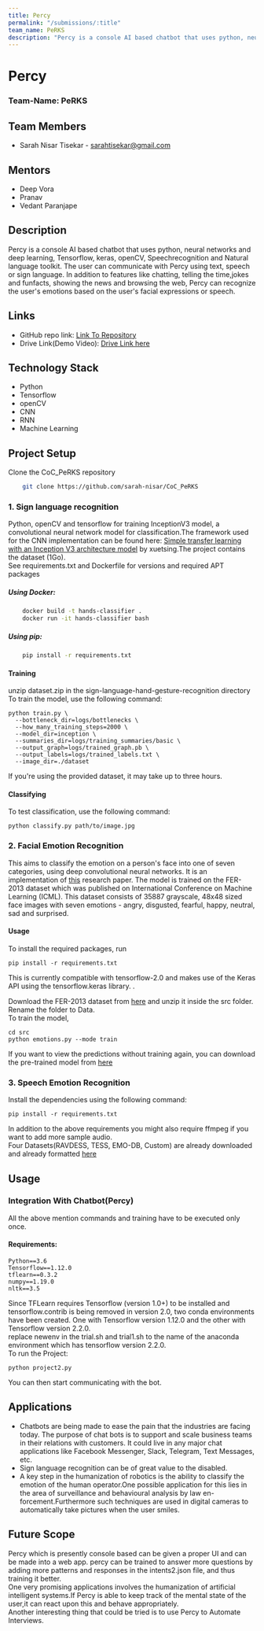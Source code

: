 ```yaml
---
title: Percy
permalink: "/submissions/:title"
team_name: PeRKS
description: "Percy is a console AI based chatbot that uses python, neural networks and deep learning, Tensorflow, keras, openCV, Speechrecognition and Natural language toolkit. The user can communicate with Percy using text, speech or sign language."
---
```


# Percy

### Team-Name: PeRKS

## Team Members
* Sarah Nisar Tisekar - sarahtisekar@gmail.com

## Mentors
* Deep Vora
* Pranav
* Vedant Paranjape

## Description
Percy is a console AI based chatbot that uses python, neural networks and deep learning, Tensorflow, keras, openCV, Speechrecognition and Natural language toolkit. The user can communicate with Percy using text, speech or sign language. In addition to features like chatting, telling the time,jokes and funfacts, showing the news and browsing the web, Percy can recognize the user's emotions based on the user's facial expressions or speech. 

## Links
* GitHub repo link: [Link To Repository](https://github.com/sarah-nisar/CoC_PeRKS)
* Drive Link(Demo Video): [Drive Link here](https://drive.google.com/drive/folders/1ujusYhxw2JFwtsWNJUT8NktI85R5NCCk?usp=sharing)
 
## Technology Stack
* Python
* Tensorflow  
* openCV  
* CNN
* RNN  
* Machine Learning  

## Project Setup  
Clone the CoC_PeRKS repository  

```bash
    git clone https://github.com/sarah-nisar/CoC_PeRKS  
```
  
### 1. Sign language recognition  
Python, openCV and tensorflow for training InceptionV3 model, a convolutional neural network model for classification.The framework used for the CNN implementation can be found here: [Simple transfer learning with an Inception V3 architecture model](https://github.com/xuetsing/image-classification-tensorflow) by xuetsing.The project contains the dataset (1Go).  
See requirements.txt and Dockerfile for versions and required APT packages

##### Using Docker:  

```bash
    docker build -t hands-classifier .  
    docker run -it hands-classifier bash  
```

##### Using pip:  

```bash
    pip install -r requirements.txt
```

#### Training  
unzip dataset.zip in the sign-language-hand-gesture-recognition directory
To train the model, use the following command:  
    
    python train.py \
      --bottleneck_dir=logs/bottlenecks \
      --how_many_training_steps=2000 \
      --model_dir=inception \
      --summaries_dir=logs/training_summaries/basic \
      --output_graph=logs/trained_graph.pb \
      --output_labels=logs/trained_labels.txt \
      --image_dir=./dataset  
        
 If you're using the provided dataset, it may take up to three hours.  

#### Classifying  

 To test classification, use the following command:  
 
    python classify.py path/to/image.jpg  
      
### 2. Facial Emotion Recognition  
This aims to classify the emotion on a person's face into one of seven categories, using deep convolutional neural networks. It is an implementation of [this](https://github.com/sarah-nisar/CoC_PeRKS/blob/master/ResearchPaper.pdf) research paper. The model is trained on the FER-2013 dataset which was published on International Conference on Machine Learning (ICML). This dataset consists of 35887 grayscale, 48x48 sized face images with seven emotions - angry, disgusted, fearful, happy, neutral, sad and surprised. 

#### Usage  

To install the required packages, run 

    pip install -r requirements.txt  
    
This is currently compatible with tensorflow-2.0 and makes use of the Keras API using the tensorflow.keras library.  .
        
Download the FER-2013 dataset from [here](https://github.com/sarah-nisar/CoC_PeRKS/blob/master/data-emotion-detection.zip) and unzip it inside the src folder. Rename the folder to Data.  
To train the model,  
   
    cd src
    python emotions.py --mode train  
      
If you want to view the predictions without training again, you can download the pre-trained model from [here](https://github.com/sarah-nisar/CoC_PeRKS/blob/master/Facial-Emotion-detection/src/model.h5)  

### 3. Speech Emotion Recognition

Install the dependencies using the following command:  
    
    pip install -r requirements.txt  
     
In addition to the above requirements you might also require ffmpeg if you want to add more sample audio.  
Four Datasets(RAVDESS, TESS, EMO-DB, Custom) are already downloaded and already formatted [here](https://github.com/sarah-nisar/CoC_PeRKS/blob/master/data-speech-emotion.zip) 

## Usage

### Integration With Chatbot(Percy) 

All the above mention commands and training have to be executed only once.  

#### Requirements:  

    Python==3.6  
    Tensorflow==1.12.0  
    tflearn==0.3.2  
    numpy==1.19.0  
    nltk==3.5  
      
Since TFLearn requires Tensorflow (version 1.0+) to be installed and  tensorflow.contrib is being removed in version 2.0, two conda environments have been created. One with Tensorflow version 1.12.0 and the other with Tensorflow version 2.2.0.  
replace newenv in the trial.sh and trial1.sh to the name of the anaconda environment which has tensorflow version 2.2.0.  
To run the Project:  
  
    python project2.py  
      
You can then start communicating with the bot.  

## Applications  

* Chatbots are being made to ease the pain that the industries are facing today. The purpose of chat bots is to support and scale business teams in their relations with customers. It could live in any major chat applications like Facebook Messenger, Slack, Telegram, Text Messages, etc.
* Sign language recognition can be of great value to the disabled.
* A key step in the humanization of robotics is the ability to classify the emotion of the human operator.One possible application for this lies in the area
of surveillance and behavioural analysis by law en-forcement.Furthermore such techniques are used in digital cameras to automatically take pictures when the user smiles.  

## Future Scope  
Percy which is presently console based can be given a proper UI and can be made into a web app.
percy can be trained to answer more questions by adding more patterns and responses in the intents2.json file, and thus training it better.  
One very promising applications involves the humanization of artificial intelligent systems.If Percy is able to keep track of the mental state of the user,it can react upon this and behave appropriately.   
Another interesting thing that could be tried is to use Percy to Automate Interviews.




